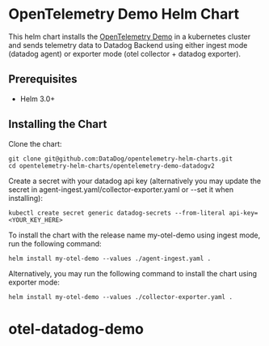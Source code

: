 # OpenTelemetry Demo Helm Chart

This helm chart installs the [OpenTelemetry Demo](https://github.com/open-telemetry/opentelemetry-demo)
in a kubernetes cluster and sends telemetry data to Datadog Backend using either ingest mode (datadog agent) or
exporter mode (otel collector + datadog exporter).

## Prerequisites

- Helm 3.0+

## Installing the Chart

Clone the chart:

```console
git clone git@github.com:DataDog/opentelemetry-helm-charts.git
cd opentelemetry-helm-charts/opentelemetry-demo-datadogv2
```

Create a secret with your datadog api key (alternatively you may update the secret in
agent-ingest.yaml/collector-exporter.yaml or --set it when installing):
```console
kubectl create secret generic datadog-secrets --from-literal api-key=<YOUR_KEY_HERE>
```

To install the chart with the release name my-otel-demo using ingest mode, run the following command:
```console
helm install my-otel-demo --values ./agent-ingest.yaml .
```

Alternatively, you may run the following command to install the chart using exporter mode:
```
helm install my-otel-demo --values ./collector-exporter.yaml .
```
# otel-datadog-demo
